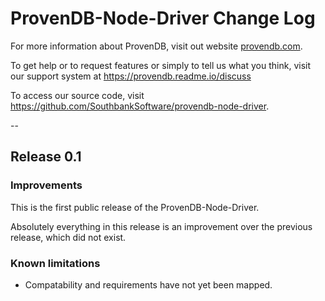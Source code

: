 # ProvenDB-Node-Driver Change Log

For more information about ProvenDB, visit out website [provendb.com](https://www.provendb.com).

To get help or to request features or simply to tell us what you think, visit our support system at https://provendb.readme.io/discuss

To access our source code, visit https://github.com/SouthbankSoftware/provendb-node-driver.

--
## Release 0.1

### Improvements

This is the first public release of the ProvenDB-Node-Driver.

Absolutely everything in this release is an improvement over the previous release, which did not exist.

### Known limitations

- Compatability and requirements have not yet been mapped.
